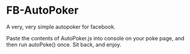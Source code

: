 # FB-AutoPoker
A very, very simple autopoker for facebook.

Paste the contents of AutoPoker.js into console on your poke page, and then run autoPoke() once. Sit back, and enjoy.
